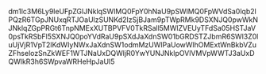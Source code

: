 dm1lc3M6Ly9leUFpZGlJNklqSWlMQ0FpY0hNaU9pSWlMQ0FpWVdSa0lqb2lPQzR6TGpJNUxqRTJOaUlzSUNKd2IzSjBJam9pTWpRMk9DSXNJQ0pwWkNJNklqZGpPRGt6TnpNMExXUTBPVFV0TkRSall5MWlZVEUyTFdSa05HSTJaV0psTkRSbFl5SXNJQ0poYVdRaU9pSXdJaXdnSW01bGRDSTZJbmR6SWl3Z0luUjVjR1VpT2lKdWIyNWxJaXdnSW1odmMzUWlPaUowWlhOMExtWnBkbVZuZFhselozSnZkWEF1WTJNaUxDQWljR0YwYUNJNklpOVlVMVpWWTJ3aUxDQWlkR3h6SWpvaWRHeHpJaUI5
